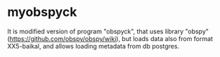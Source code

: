 myobspyck
=========
It is modified version of program "obspyck", that uses library "obspy" (https://github.com/obspy/obspy/wiki), but loads data also from format XX5-baikal, and allows loading metadata from db postgres.